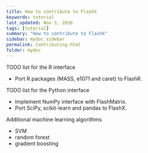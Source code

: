 ```yaml
---
title: How to contribute to FlashX
keywords: tutorial
last_updated: Nov 3, 2016
tags: [tutorial]
summary: "How to contribute to FlashX"
sidebar: mydoc_sidebar
permalink: Contributing.html
folder: mydoc
---
```


TODO list for the R interface
* Port R packages (MASS, e1071 and caret) to FlashR.

TODO list for the Python interface
* Implement NumPy interface with FlashMatrix.
* Port SciPy, scikit-learn and pandas to FlashX.

Additional machine learning algorithms
* SVM
* random forest
* gradient boosting
